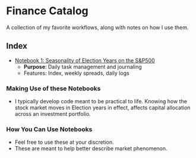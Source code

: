# Finance Catalog

A collection of my favorite workflows, along with notes on how I use
them.

## Index

* [Notebook 1: Seasonality of Election Years on the S&P500](seasonality_election_year.ipynb)
	+ **Purpose**: Daily task management and journaling
	+ Features: Index, weekly spreads, daily logs


### Making Use of these Notebooks

* I typically develop code meant to be practical to life.  Knowing how the stock market moves in Election years in effect, affects capital allocation across an investment portfolio.

### How You Can Use Notebooks

* Feel free to use these at your discretion.
* These are meant to help better describe market phenomenon.
